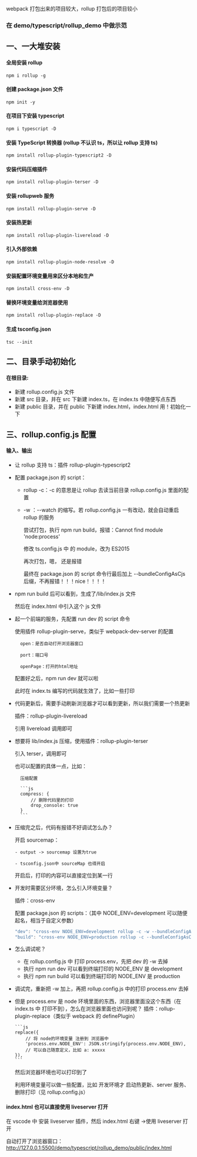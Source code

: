 webpack 打包出来的项目较大，rollup 打包后的项目较小

### 在 demo/typescript/rollup_demo 中做示范

## 一、一大堆安装

#### 全局安装 rollup

`npm i rollup -g`

#### 创建 package.json 文件

`npm init -y`

#### 在项目下安装 typescript

`npm i typescript -D`

#### 安装 TypeScript 转换器 (rollup 不认识 ts，所以让 rollup 支持 ts)

`npm install rollup-plugin-typescript2 -D`

#### 安装代码压缩插件

`npm install rollup-plugin-terser -D`

#### 安装 rollupweb 服务

`npm install rollup-plugin-serve -D`

#### 安装热更新

`npm install rollup-plugin-livereload -D`

#### 引入外部依赖

`npm install rollup-plugin-node-resolve -D`

#### 安装配置环境变量用来区分本地和生产

`npm install cross-env -D`

#### 替换环境变量给浏览器使用

`npm install rollup-plugin-replace -D`

#### 生成 tsconfig.json

`tsc --init`

## 二、目录手动初始化

#### 在根目录:

- 新建 rollup.config.js 文件
- 新建 src 目录，并在 src 下新建 index.ts，在 index.ts 中随便写点东西
- 新建 public 目录，并在 public 下新建 index.html，index.html 用！初始化一下

## 三、rollup.config.js 配置

#### 输入、输出

- 让 rollup 支持 ts：插件 rollup-plugin-typescript2
- 配置 package.json 的 script：

  - rollup -c：-c 的意思是让 rollup 去读当前目录 rollup.config.js 里面的配置
  - -w ：--watch 的缩写。若 rollup.config.js 一有改动，就会自动重启 rollup 的服务

    尝试打包，执行 npm run build，报错：Cannot find module 'node:process'

    修改 ts.config.js 中 的 module，改为 ES2015

    再次打包，嗯， 还是报错

    最终在 package.json 的 script 命令行最后加上 --bundleConfigAsCjs 后缀，不再报错！！！nice！！！！

- npm run build 后可以看到，生成了/lib/index.js 文件

  然后在 index.html 中引入这个 js 文件

- 起一个前端的服务，先配置 run dev 的 script 命令

  使用插件 rollup-plugin-serve，类似于 webpack-dev-server 的配置

        open：是否自动打开浏览器窗口

        port：端口号

        openPage：打开的html地址

  配置好之后，npm run dev 就可以啦

  此时在 index.ts 编写的代码就生效了，比如一些打印

- 代码更新后，需要手动刷新浏览器才可以看到更新，所以我们需要一个热更新

  插件：rollup-plugin-livereload

  引用 livereload 调用即可

- 想要将 lib/index.js 压缩，使用插件：rollup-plugin-terser

  引入 terser，调用即可

  也可以配置的具体一点，比如：

        压缩配置

        ```js
        compress: {
            // 删除代码里的打印
            drop_console: true
        }
        ```

- 压缩完之后，代码有报错不好调试怎么办？

  开启 sourcemap：

      - output -> sourcemap 设置为true

      - tsconfig.json中 sourceMap 也得开启

  开启后，打印的内容可以直接定位到某一行

- 开发时需要区分环境，怎么引入环境变量？

  插件：cross-env

  配置 package.json 的 scripts：（其中 NODE_ENV=development 可以随便起名，相当于自定义参数）

  ```js
  "dev": "cross-env NODE_ENV=development rollup -c -w --bundleConfigAsCjs",
  "build": "cross-env NODE_ENV=production rollup -c --bundleConfigAsCjs"
  ```

- 怎么调试呢？
  - 在 rollup.config.js 中 打印 process.env，先把 dev 的 -w 去掉
  - 执行 npm run dev 可以看到终端打印的 NODE_ENV 是 development
  - 执行 npm run build 可以看到终端打印的 NODE_ENV 是 production
- 调试完，重新把 -w 加上，再把 rollup.config.js 中的打印 process.env 去掉

- 但是 process.env 是 node 环境里面的东西，浏览器里面没这个东西（在 index.ts 中 打印不到），怎么在浏览器里面也访问到呢？
  插件：rollup-plugin-replace（类似于 webpack 的 definePlugin）

      ```js
      replace({
          // 将 node的环境变量 注册到 浏览器中
          'process.env.NODE_ENV': JSON.stringify(process.env.NODE_ENV),
          // 可以自己随意定义，比如 a: xxxxx
      }),
      ```

  然后浏览器环境也可以打印到了

  利用环境变量可以做一些配置，比如 开发环境才 启动热更新、server 服务、删除打印（见 rollup.config.js）

#### index.html 也可以直接使用 liveserver 打开

在 vscode 中 安装 liveserver 插件，然后 index.html 右键 ->使用 liveserver 打开

自动打开了浏览器窗口：http://127.0.0.1:5500/demo/typescript/rollup_demo/public/index.html
